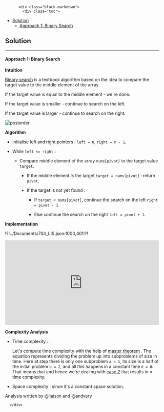 <div class="article-body">
        
          <div class="block-markdown">
            <div class="toc">
<ul>
<li><a href="#solution">Solution</a><ul>
<li><a href="#approach-1-binary-search">Approach 1: Binary Search</a></li>
</ul>
</li>
</ul>
</div>
<h2 id="solution">Solution</h2>
<hr>
<h4 id="approach-1-binary-search">Approach 1: Binary Search</h4>
<p><strong>Intuition</strong></p>
<p><a href="https://en.wikipedia.org/wiki/Binary_search_algorithm">Binary search</a>
is a textbook algorithm based on the idea to 
compare the target value to the middle element of the array.</p>
<p>If the target value is equal to the middle element - we're done.</p>
<p>If the target value is smaller - continue to search on the left.</p>
<p>If the target value is larger - continue to search on the right.</p>
<p><img alt="postorder" src="../Figures/704/search.png"></p>
<p><strong>Algorithm</strong></p>
<ul>
<li>
<p>Initialise left and right pointers : <code>left = 0</code>, <code>right = n - 1</code>.</p>
</li>
<li>
<p>While <code>left &lt;= right</code> :</p>
<ul>
<li>
<p>Compare middle element of the array <code>nums[pivot]</code> to the target
value <code>target</code>.</p>
<ul>
<li>
<p>If the middle element <em>is</em> the target <code>target = nums[pivot]</code> : return <code>pivot</code>. </p>
</li>
<li>
<p>If the target is not yet found : </p>
<ul>
<li>
<p>If <code>target &lt; nums[pivot]</code>, continue the search on the left 
<code>right = pivot - 1</code>.</p>
</li>
<li>
<p>Else continue the search on the right 
<code>left = pivot + 1</code>.</p>
</li>
</ul>
</li>
</ul>
</li>
</ul>
</li>
</ul>
<p><strong>Implementation</strong></p>
<p>!?!../Documents/704_LIS.json:1000,401!?!</p>
<iframe src="https://leetcode.com/playground/87ynKoMa/shared" frameborder="0" width="100%" height="276" name="87ynKoMa"></iframe>

<p><strong>Complexity Analysis</strong></p>
<ul>
<li>
<p>Time complexity : <script type="math/tex; mode=display">\mathcal{O}(\log N)</script>. </p>
<p>Let's compute time complexity with the help of 
<a href="https://en.wikipedia.org/wiki/Master_theorem_(analysis_of_algorithms)">master theorem</a> 
<script type="math/tex; mode=display">T(N) = aT\left(\frac{N}{b}\right) + \Theta(N^d)</script>.
The equation represents dividing the problem 
up into <script type="math/tex; mode=display">a</script> subproblems of size <script type="math/tex; mode=display">\frac{N}{b}</script> in <script type="math/tex; mode=display">\Theta(N^d)</script> time. 
Here at step there is only one subproblem <code>a = 1</code>, its size 
is a half of the initial problem <code>b = 2</code>, 
and all this happens in a constant time <code>d = 0</code>.
That means that <script type="math/tex; mode=display">\log_b{a} = d</script> and hence we're dealing with 
<a href="https://en.wikipedia.org/wiki/Master_theorem_(analysis_of_algorithms)#Case_2_example">case 2</a>
that results in <script type="math/tex; mode=display">\mathcal{O}(n^{\log_b{a}} \log^{d + 1} N)</script>
= <script type="math/tex; mode=display">\mathcal{O}(\log N)</script> time complexity.</p>
</li>
<li>
<p>Space complexity : <script type="math/tex; mode=display">\mathcal{O}(1)</script> since it's a constant space
solution.</p>
</li>
</ul>
<p>Analysis written by @<a href="https://leetcode.com/liaison/">liaison</a>
and @<a href="https://leetcode.com/andvary/">andvary</a></p>
          </div>
        
      </div>
